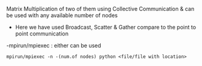
Matrix Multiplication of two of them using Collective Communication 
& can be used with any available number of nodes


* Here we have used Broadcast, Scatter & Gather compare to the point to point communication

-mpirun/mpiexec : either can be used

    mpirun/mpiexec -n -(num.of nodes) python <file/file with location> 
